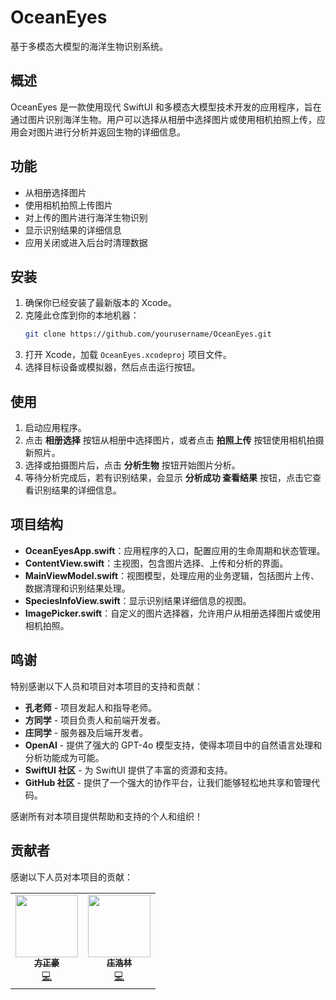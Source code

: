 # OceanEyes

基于多模态大模型的海洋生物识别系统。

## 概述

OceanEyes 是一款使用现代 SwiftUI 和多模态大模型技术开发的应用程序，旨在通过图片识别海洋生物。用户可以选择从相册中选择图片或使用相机拍照上传，应用会对图片进行分析并返回生物的详细信息。

## 功能

- 从相册选择图片
- 使用相机拍照上传图片
- 对上传的图片进行海洋生物识别
- 显示识别结果的详细信息
- 应用关闭或进入后台时清理数据

## 安装

1. 确保你已经安装了最新版本的 Xcode。
2. 克隆此仓库到你的本地机器：
    ```sh
    git clone https://github.com/yourusername/OceanEyes.git
    ```
3. 打开 Xcode，加载 `OceanEyes.xcodeproj` 项目文件。
4. 选择目标设备或模拟器，然后点击运行按钮。

## 使用

1. 启动应用程序。
2. 点击 **相册选择** 按钮从相册中选择图片，或者点击 **拍照上传** 按钮使用相机拍摄新照片。
3. 选择或拍摄图片后，点击 **分析生物** 按钮开始图片分析。
4. 等待分析完成后，若有识别结果，会显示 **分析成功 查看结果** 按钮，点击它查看识别结果的详细信息。

## 项目结构

- **OceanEyesApp.swift**：应用程序的入口，配置应用的生命周期和状态管理。
- **ContentView.swift**：主视图，包含图片选择、上传和分析的界面。
- **MainViewModel.swift**：视图模型，处理应用的业务逻辑，包括图片上传、数据清理和识别结果处理。
- **SpeciesInfoView.swift**：显示识别结果详细信息的视图。
- **ImagePicker.swift**：自定义的图片选择器，允许用户从相册选择图片或使用相机拍照。

## 鸣谢

特别感谢以下人员和项目对本项目的支持和贡献：

- **孔老师** - 项目发起人和指导老师。
- **方同学** - 项目负责人和前端开发者。
- **庄同学** - 服务器及后端开发者。
- **OpenAI** - 提供了强大的 GPT-4o 模型支持，使得本项目中的自然语言处理和分析功能成为可能。
- **SwiftUI 社区** - 为 SwiftUI 提供了丰富的资源和支持。
- **GitHub 社区** - 提供了一个强大的协作平台，让我们能够轻松地共享和管理代码。

感谢所有对本项目提供帮助和支持的个人和组织！

## 贡献者

感谢以下人员对本项目的贡献：

<!-- ALL-CONTRIBUTORS-LIST:START - Do not remove or modify this section -->
<!-- prettier-ignore -->
<table>
  <tr>
    <td align="center"><a href="https://github.com/ftx66"><img src="https://avatars.githubusercontent.com/ftx66?v=4" width="100px;" alt=""/><br /><sub><b>方正豪</b></sub></a><br /><a href="https://github.com/ftx66/your-repo/commits?author=ftx66" title="Code">💻</a></td>
    <td align="center"><a href="https://github.com/zhuangzero"><img src="https://avatars.githubusercontent.com/zhuangzero?v=4" width="100px;" alt=""/><br /><sub><b>庄浩林</b></sub></a><br /><a href="https://github.com/yourusername/your-repo/commits?author=zhuangzero" title="Code">💻</a></td>
  </tr>
</table>
<!-- ALL-CONTRIBUTORS-LIST:END -->
